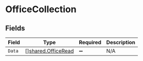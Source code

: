 # OfficeCollection


## Fields

| Field                                                           | Type                                                            | Required                                                        | Description                                                     |
| --------------------------------------------------------------- | --------------------------------------------------------------- | --------------------------------------------------------------- | --------------------------------------------------------------- |
| `Data`                                                          | [][shared.OfficeRead](../../../pkg/models/shared/officeread.md) | :heavy_minus_sign:                                              | N/A                                                             |